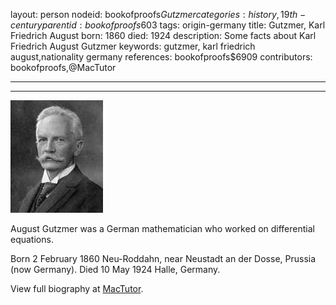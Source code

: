 layout: person
nodeid: bookofproofs$Gutzmer
categories: history,19th-century
parentid: bookofproofs$603
tags: origin-germany
title: Gutzmer, Karl Friedrich August
born: 1860
died: 1924
description: Some facts about Karl Friedrich August Gutzmer
keywords: gutzmer, karl friedrich august,nationality germany
references: bookofproofs$6909
contributors: bookofproofs,@MacTutor

---


---

![Gutzmer.jpg](https://github.com/bookofproofs/bookofproofs.github.io/blob/main/_sources/_assets/images/portraits/Gutzmer.jpg?raw=true)

August Gutzmer was a German mathematician who worked on differential equations.

Born 2 February 1860 Neu-Roddahn, near Neustadt an der Dosse, Prussia (now Germany). Died 10 May 1924 Halle, Germany.


View full biography at [MacTutor](https://mathshistory.st-andrews.ac.uk/Biographies/Gutzmer/).